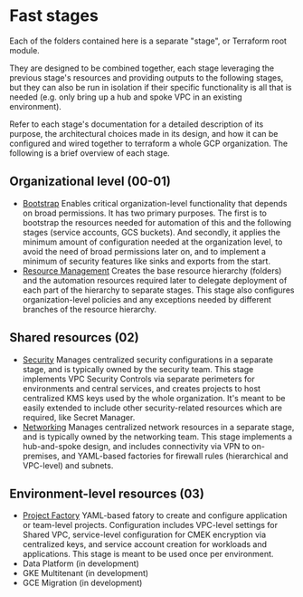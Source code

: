 # Fast stages

Each of the folders contained here is a separate "stage", or Terraform root module.

They are designed to be combined together, each stage leveraging the previous stage's resources and providing outputs to the following stages, but they can also be run in isolation if their specific functionality is all that is needed (e.g. only bring up a hub and spoke VPC in an existing environment).

Refer to each stage's documentation for a detailed description of its purpose, the architectural choices made in its design, and how it can be configured and wired together to terraform a whole GCP organization. The following is a brief overview of each stage.

## Organizational level (00-01)

- [Bootstrap](00-bootstrap/README.md)
  Enables critical organization-level functionality that depends on broad permissions. It has two primary purposes. The first is to bootstrap the resources needed for automation of this and the following stages (service accounts, GCS buckets). And secondly, it applies the minimum amount of configuration needed at the organization level, to avoid the need of broad permissions later on, and to implement a minimum of security features like sinks and exports from the start.
- [Resource Management](01-resman/README.md)
  Creates the base resource hierarchy (folders) and the automation resources required later to delegate deployment of each part of the hierarchy to separate stages. This stage also configures organization-level policies and any exceptions needed by different branches of the resource hierarchy.

## Shared resources (02)

- [Security](02-security/README.md)
  Manages centralized security configurations in a separate stage, and is typically owned by the security team. This stage implements VPC Security Controls via separate perimeters for environments and central services, and creates projects to host centralized KMS keys used by the whole organization. It's meant to be easily extended to include other security-related resources which are required, like Secret Manager.
- [Networking](02-networking/README.md)
  Manages centralized network resources in a separate stage, and is typically owned by the networking team. This stage implements a hub-and-spoke design, and includes connectivity via VPN to on-premises, and YAML-based factories for firewall rules (hierarchical and VPC-level) and subnets.

## Environment-level resources (03)

- [Project Factory](03-project-factory/README.md)
  YAML-based fatory to create and configure application or team-level projects. Configuration includes VPC-level settings for Shared VPC, service-level configuration for CMEK encryption via centralized keys, and service account creation for workloads and applications. This stage is meant to be used once per environment.
- Data Platform (in development)
- GKE Multitenant (in development)
- GCE Migration (in development)

